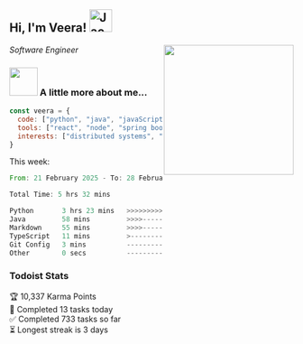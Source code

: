 <h2> Hi, I'm Veera! <img src="https://raw.githubusercontent.com/Tarikul-Islam-Anik/Animated-Fluent-Emojis/master/Emojis/Activities/Jack-O-Lantern.png" alt="Jack-O-Lantern" width="40" height="40" /></h2>
<img align='right' src="https://user-images.githubusercontent.com/74038190/213911110-aedbef38-a29f-4b6b-a65c-11608b4f75a5.gif" width="230">
<p><em>Software Engineer</em></p>


### <img src="https://user-images.githubusercontent.com/74038190/216656963-09118229-8a9e-4af0-910c-c37f35f2e210.gif" width="50"> A little more about me...  

```javascript
const veera = {
  code: ["python", "java", "javaScript", "typeScript", "c++"],
  tools: ["react", "node", "spring boot", "docker", "next.JS", "aws"],
  interests: ["distributed systems", "enterprise software", "parallel computing", "cloud computing", "machine learning", "AI"]
}
```
This week:
<!--START_SECTION:waka-->

```rust
From: 21 February 2025 - To: 28 February 2025

Total Time: 5 hrs 32 mins

Python       3 hrs 23 mins   >>>>>>>>>>>>>>>----------   61.01 %
Java         58 mins         >>>>---------------------   17.65 %
Markdown     55 mins         >>>>---------------------   16.61 %
TypeScript   11 mins         >------------------------   03.59 %
Git Config   3 mins          -------------------------   01.02 %
Other        0 secs          -------------------------   00.04 %
```

<!--END_SECTION:waka-->


### Todoist Stats

<!-- TODO-IST:START -->
🏆  10,337 Karma Points           
🌸  Completed 13 tasks today           
✅  Completed 733 tasks so far           
⏳  Longest streak is 3 days
<!-- TODO-IST:END -->
<!--
Profile views:
[![](https://visitcount.itsvg.in/api?id=veeravivekt&label=Profile%20Views&color=1&icon=2&pretty=false)](https://visitcount.itsvg.in)
-->
